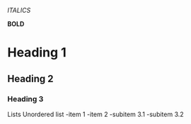 *ITALICS*

**BOLD**

# Heading 1
## Heading 2
### Heading 3

Lists
Unordered list
 -item 1
 -item 2
   -subitem 3.1
    -subitem 3.2
